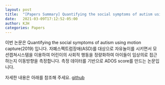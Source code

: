 ```yaml
---
layout: post
title:  "[Papers Summary] Quantifying the social symptoms of autism using motion capture(2019) "
date:   2021-03-09T17:12:52-05:00
author: KJH
categories: Papers
---
```


이번 논문은 Quantifying the social symptoms of autism using motion capture(2019) 입니다.
자폐스펙트럼장애(ASD)를 대상으로 자유놀이를 시키면서 모션캡쳐시스템을 이용하여 어린이의 사회적 행동을 정량화하여
아이들이 임상의로 접근하는지 이동방향을 측정합니다.
측정 데이터를 기반으로 ADOS score를 만드는 논문입니다.

자세한 내용은 아래를 참조해 주세요.
[github](https://github.com/jeonghoonkim1211/Survey-of-papers "github link")
